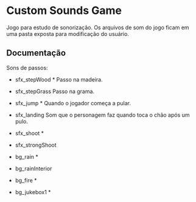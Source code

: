# Custom Sounds Game
Jogo para estudo de sonorização. Os arquivos de som do jogo ficam em uma pasta exposta para modificação do usuário.



## Documentação
Sons de passos:
- sfx_stepWood *
Passo na madeira.

- sfx_stepGrass
Passo na grama.

- sfx_jump *
Quando o jogador começa a pular.

- sfx_landing 
Som que o personagem faz quando toca o chão após um pulo.

- sfx_shoot *
- sfx_strongShoot

- bg_rain *
- bg_rainInterior

- bg_fire *

- bg_jukebox1 *


